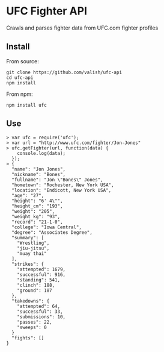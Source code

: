 
# UFC Fighter API

Crawls and parses fighter data from UFC.com fighter profiles

## Install
From source:

```
git clone https://github.com/valish/ufc-api
cd ufc-api
npm install
```
From npm:

`npm install ufc`

## Use
```
> var ufc = require('ufc');
> var url = "http://www.ufc.com/fighter/Jon-Jones"
> ufc.getFighter(url, function(data) {
    console.log(data);
  });
> {
  "name": "Jon Jones",
  "nickname": "Bones",
  "fullname": "Jon \"Bones\" Jones",
  "hometown": "Rochester, New York USA",
  "location": "Endicott, New York USA",
  "age": "27",
  "height": "6' 4\"",
  "height_cm": "193",
  "weight": "205",
  "weight_kg": "93",
  "record": "21-1-0",
  "college": "Iowa Central",
  "degree": "Associates Degree",
  "summary": [
    "Wrestling",
    "jiu-jitsu",
    "muay thai"
  ],
  "strikes": {
    "attempted": 1679,
    "successful": 916,
    "standing": 541,
    "clinch": 188,
    "ground": 187
  },
  "takedowns": {
    "attempted": 64,
    "successful": 33,
    "submissions": 10,
    "passes": 22,
    "sweeps": 0
  }
  "fights": []
}
```
